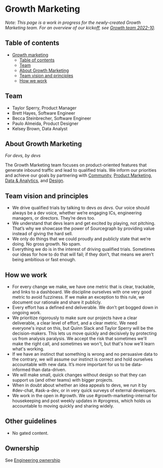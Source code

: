 # Growth Marketing

_Note: This page is a work in progress for the newly-created Growth Marketing team. For an overview of our kickoff, see [Growth team 2022-10](https://docs.google.com/document/d/1PfGAlnWrwaPNwrz4hE6P3aQEVnm5_JLPcqFoMn4cDAk/edit)._

## Table of contents

- [Growth marketing](#growth-marketing)
  - [Table of contents](#table-of-contents)
  - [Team](#team)
  - [About Growth Marketing](#about-growth-marketing)
  - [Team vision and principles](#team-vision-and-principles)
  - [How we work](#how-we-work)

## Team

- Taylor Sperry, Product Manager
- Brett Hayes, Software Engineer
- Becca Steinbrecher, Software Engineer
- Paulo Almeida, Product Designer
- Kelsey Brown, Data Analyst

## About Growth Marketing

_For devs, by devs_

The Growth Marketing team focuses on product-oriented features that generate inbound traffic and lead to qualified trials. We inform our priorities and achieve our goals by partnering with [Community](../../cto/community/index.md), [Product Marketing](../product-marketing/index.md), [Data & Analytics](../../data-analytics/index.md), and [Design](../../engineering/design/index.md).

## Team vision and principles

- We drive qualified trials by talking to devs _as devs_. Our voice should always be a dev voice, whether we’re engaging ICs, engineering managers, or directors. They’re devs too.
- We understand that devs learn and get excited by playing, not pitching. That’s why we showcase the power of Sourcegraph by providing value instead of giving the hard sell.
- We only do things that we could proudly and publicly state that we’re doing. No gross growth. No spam.
- Everything we do is in the interest of driving qualified trials. Sometimes our ideas for how to do that will fail; if they don’t, that means we aren’t being ambitious or fast enough.

## How we work

- For every change we make, we have one metric that is clear, trackable, and links to a dashboard. We discipline ourselves with one very good metric to avoid fuzziness. If we make an exception to this rule, we document our rationale and share it publicly.
- Every effort has a defined end deliverable. We don’t get bogged down in ongoing work.
- We prioritize rigorously to make sure our projects have a clear deliverable, a clear level of effort, and a clear metric. We need everyone's input on this, but Quinn Slack and Taylor Sperry will be the decision-makers. This lets us move quickly and decisively by protecting us from analysis paralysis. We accept the risk that sometimes we'll make the right call, and sometimes we won't, but that's how we'll learn what's working.
- If we have an instinct that something is wrong and no persuasive data to the contrary, we will assume our instinct is correct and hold ourselves accountable with new data. It’s more important for us to be data-informed than data-driven.
- We will make small, quick changes without design so that they can support us (and other teams) with bigger projects.
- When in doubt about whether an idea appeals to devs, we run it by #dev-chat, #ask-a-dev, or in very quick surveys of external developers.
- We work in the open in #growth. We use #growth-marketing-internal for housekeeping and post weekly updates in #progress, which holds us accountable to moving quickly and sharing widely.

## Other guidelines

- No gated content.

## Ownership

See [Engineering ownership](../../engineering/dev/process/engineering_ownership.md)
